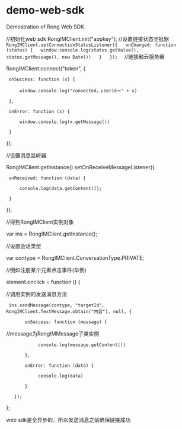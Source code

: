 demo-web-sdk
============

Demostration of Rong Web SDK.

//初始化web sdk
RongIMClient.init("appkey");
//设置链接状态坚挺器
`
RongIMClient.setConnectionStatusListener({  
     onChanged: function (status) {  
         window.console.log(status.getValue(), status.getMessage(), new Date())  
     }  
});  
`
//链接融云服务器

RongIMClient.connect("token", {

     onSuccess: function (x) {
     
         window.console.log("connected，userid＝" + x)
         
     },
     
     onError: function (x) {
     
         window.console.log(x.getMessage())
         
     }
     
});

//设置消息监听器

RongIMClient.getInstance().setOnReceiveMessageListener({

     onReceived: function (data) {
     
         console.log(data.getContent());
         
     }
     
});

//得到RongIMClient实例对象

var ins = RongIMClient.getInstance();

//设置会话类型

var contype = RongIMClient.ConversationType.PRIVATE;

//例如注册某个元素点击事件(举例)

element.onclick = function () {

//调用实例的发送消息方法

     ins.sendMessage(contype, "targetId", RongIMClient.TextMessage.obtain("内容"), null, {
     
           onSuccess: function (message) {
           
//message为RongIMMessage子类实例

                console.log(message.getContent())
                
           },
           
           onError: function (data) {
           
                console.log(data)
                
           }
           
       });
       
};

web sdk是全异步的，所以发送消息之前确保链接成功
